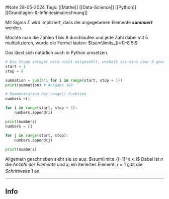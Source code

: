 #Note
28-05-2024
Tags: [[Mathe]] [[Data-Science]] [[Python]] [[Grundlagen-&-Infinitesimalrechnung]]

Mit Sigma $\Sigma$ wird impliziert, dass die angegebenen Elemente ***summiert*** werden.

Möchte man die Zahlen 1 bis 8 durchlaufen und jede Zahl dabei mit 5 multiplizieren, würde die Formel lauten:    $\sum\limits_{i=1}^8 5i$

Das lässt sich natürlich auch in Python umsetzen.


```python
# Die Stopp integer wird nicht mitgezählt, weshalb sie eins über 8 gewähltwerden muss.
start = 1
stop = 8

summation = sum(5*i for i in range(start, stop + 1))
print(summation) # Ausgabe 180

# Demonstration der range() Funktion
numbers =[]

for i in range(start, stop + 1):
    numbers.append(i)

print(numbers) 
numbers = []

for j in range(start, stop):
    numbers.append(j)
    
print(numbers)    
```


Allgemein geschrieben sieht sie so aus: $\sum\limits_{i=1}^n x_i$   Dabei ist $n$ die *Anzahl der Elemente* und $x_i$ ein iteriertes Element. $i=1$ gibt die *Schrittweite* 1 an.



---
## Info

